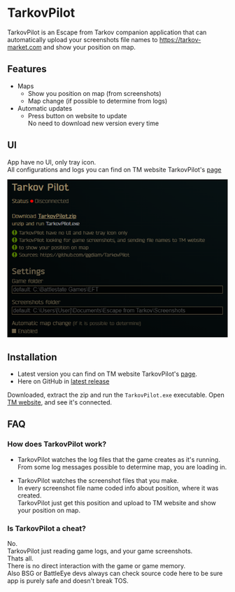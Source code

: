 # TarkovPilot



TarkovPilot is an Escape from Tarkov companion application that can automatically upload your screenshots file names to https://tarkov-market.com and show your position on map.

## Features

- Maps
    - Show you position on map (from screenshots)
    - Map change (if possible to determine from logs)
- Automatic updates
    - Press button on website to update  
      No need to download new version every time

## UI

App have no UI, only tray icon.  
All configurations and logs you can find on TM website TarkovPilot's [page](https://tarkov-market.com/pilot)

<img src="https://github.com/ggdiam/TarkovPilot/blob/master/images/TarkovPilot%20page.png"/>

## Installation

- Latest version you can find on TM website TarkovPilot's [page](https://tarkov-market.com/pilot).
- Here on GitHub in [latest release](https://github.com/ggdiam/TarkovPilot/releases)

Downloaded, extract the zip and run the `TarkovPilot.exe` executable. Open [TM website](https://tarkov-market.com/pilot), and see it's connected.

## FAQ

### How does TarkovPilot work?

- TarkovPilot watches the log files that the game creates as it's running.  
  From some log messages possible to determine map, you are loading in.

- TarkovPilot watches the screenshot files that you make.  
  In every screenshot file name coded info about position, where it was created.  
  TarkovPilot just get this position and upload to TM website and show your position on map.

### Is TarkovPilot a cheat?

No.  
TarkovPilot just reading game logs, and your game screenshots.  
Thats all.  
There is no direct interaction with the game or game memory.  
Also BSG or BattleEye devs always can check source code here to be sure app is purely safe and doesn't break TOS.
